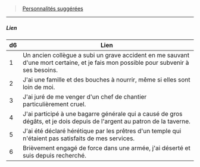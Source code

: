 ﻿---
!PersonalityLinkItem
Table: >+
  |d6|Lien|

  |---|---|

  |1|Un ancien collègue a subi un grave accident en <!--br-->me sauvant d'une mort certaine, et je fais mon <!--br-->possible pour subvenir à ses besoins.|

  |2|J'ai une famille et des bouches à nourrir, même <!--br-->si elles sont loin de moi.|

  |3|J'ai juré de me venger d'un chef de chantier <!--br-->particulièrement cruel.|

  |4|J'ai participé à une bagarre générale qui a <!--br-->causé de gros dégâts, et je dois depuis de <!--br-->l'argent au patron de la taverne.|

  |5|J'ai été déclaré hérétique par les prêtres d'un <!--br-->temple qui n'étaient pas satisfaits de mes <!--br-->services.|

  |6|Brièvement engagé de force dans une armée, <!--br-->j'ai déserté et suis depuis recherché.|

Id: background_manouvrier_hd.md#lien
ParentLink: background_manouvrier_hd.md#personnalités-suggérées
Name: Lien
ParentName: Personnalités suggérées
NameLevel: 5
Attributes: {}
AttributesDictionary: >+
  {}

---
> [Personnalités suggérées](hd_background_manouvrier_personnalites_suggerees.md)

---

##### Lien

|d6|Lien|
|---|---|
|1|Un ancien collègue a subi un grave accident en me sauvant d'une mort certaine, et je fais mon possible pour subvenir à ses besoins.|
|2|J'ai une famille et des bouches à nourrir, même si elles sont loin de moi.|
|3|J'ai juré de me venger d'un chef de chantier particulièrement cruel.|
|4|J'ai participé à une bagarre générale qui a causé de gros dégâts, et je dois depuis de l'argent au patron de la taverne.|
|5|J'ai été déclaré hérétique par les prêtres d'un temple qui n'étaient pas satisfaits de mes services.|
|6|Brièvement engagé de force dans une armée, j'ai déserté et suis depuis recherché.|

